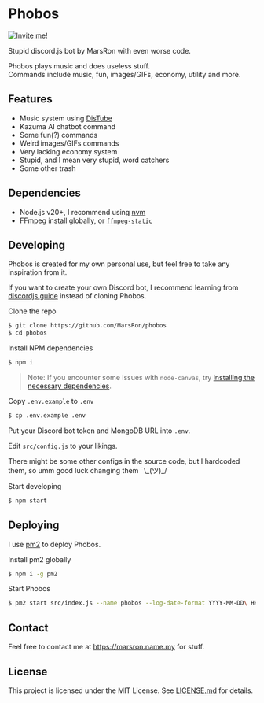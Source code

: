 # Phobos

[![Invite me!](https://img.shields.io/badge/Invite%20me!-%237289DA.svg?logo=discord&logoColor=white)](https://discord.com/oauth2/authorize?client_id=738252807525892139&scope=bot&permissions=8)

Stupid discord.js bot by MarsRon with even worse code.

Phobos plays music and does useless stuff.\
Commands include music, fun, images/GIFs, economy, utility and more.

## Features

- Music system using [DisTube](https://distube.js.org)
- Kazuma AI chatbot command
- Some fun(?) commands
- Weird images/GIFs commands
- Very lacking economy system
- Stupid, and I mean very stupid, word catchers
- Some other trash

## Dependencies

- Node.js v20+, I recommend using [nvm](https://github.com/nvm-sh/nvm#readme)
- FFmpeg install globally, or [`ffmpeg-static`](https://www.npmjs.com/package/ffmpeg-static)

## Developing

Phobos is created for my own personal use, but feel free to take any inspiration from it.

If you want to create your own Discord bot, I recommend learning from [discordjs.guide](https://discordjs.guide) instead of cloning Phobos.

Clone the repo

```bash
$ git clone https://github.com/MarsRon/phobos
$ cd phobos
```

Install NPM dependencies

```bash
$ npm i
```
> Note: If you encounter some issues with `node-canvas`, try [installing the necessary dependencies](https://github.com/Automattic/node-canvas?tab=readme-ov-file#compiling).

Copy `.env.example` to `.env`

```bash
$ cp .env.example .env
```

Put your Discord bot token and MongoDB URL into `.env`.

Edit `src/config.js` to your likings.

There might be some other configs in the source code, but I hardcoded them, so umm good luck changing them ¯\\\_(ツ)\_/¯

Start developing

```bash
$ npm start
```

## Deploying

I use [pm2](https://pm2.keymetrics.io/docs/usage/quick-start/) to deploy Phobos.

Install pm2 globally

```bash
$ npm i -g pm2
```

Start Phobos

```bash
$ pm2 start src/index.js --name phobos --log-date-format YYYY-MM-DD\ HH:mm:ss
```

## Contact

Feel free to contact me at https://marsron.name.my for stuff.

## License

This project is licensed under the MIT License. See [LICENSE.md](https://github.com/MarsRon/phobos/blob/main/LICENSE.md) for details.
